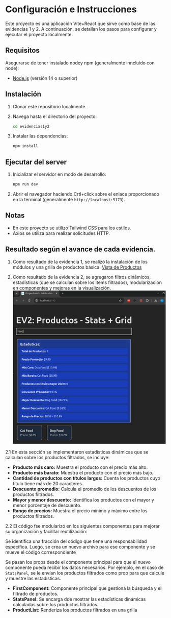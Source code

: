 # Configuración e Instrucciones

Este proyecto es una aplicación Vite+React que sirve como base de las evidencias 1 y 2. A continuación, se detallan los pasos para configurar y ejecutar el proyecto localmente.

## Requisitos

Asegurarse de tener instalado nodey npm (generalmente inncluído con node):

- [Node.js](https://nodejs.org/) (versión 14 o superior)

## Instalación

1. Clonar este repositorio localmente.
2. Navega hasta el directorio del proyecto:

   ```bash
   cd evidencias1y2
   ```

3. Instalar las dependencias:

   ```bash
   npm install
   ```

## Ejecutar del server

1. Inicializar el servidor en modo de desarrollo:

   ```bash
   npm run dev
   ```

2. Abrir el navegador haciendo Crtl+click sobre el enlace proporcionado en la terminal (generalmente `http://localhost:5173`).


## Notas

- En este proyecto se utilizó Tailwind CSS para los estilos.
- Axios se utiliza para realizar solicitudes HTTP.

## Resultado según el avance de cada evidencia.

1. Como resultado de la evidencia 1, se realizó la instalación de los módulos y una grilla de productos básica. [Vista de Productos](screenshots/evidencia1_working_gridProducts.png)

2. Como resultado de la evidencia 2, se agregaron filtros dinámicos, estadísticas (que se calculan sobre los items filtrados), modularización en componentes y mejoras en la visualización. ![Vista de Productos](screenshots/evidencia2_working_filter.png)

2.1 En esta sección se implementaron estadísticas dinámicas que se calculan sobre los productos filtrados, se incluye:

- **Producto más caro:** Muestra el producto con el precio más alto.
- **Producto más barato:** Muestra el producto con el precio más bajo.
- **Cantidad de productos con títulos largos:** Cuenta los productos cuyo título tiene más de 20 caracteres.
- **Descuento promedio:** Calcula el promedio de los descuentos de los productos filtrados.
- **Mayor y menor descuento:** Identifica los productos con el mayor y menor porcentaje de descuento.
- **Rango de precios:** Muestra el precio mínimo y máximo entre los productos filtrados.

2.2 El código fse modularizó en los siguientes componentes para mejorar su organización y facilitar reutilización:

Se identifica una fracción del código que tiene una responsabilidad específica. Luego, se crea un nuevo archivo para ese componente y se mueve el código correspondiente

Se pasan los props desde el componente principal para que el nuevo componente pueda recibir los datos necesarios. Por ejemplo, en el caso de `StatsPanel`, se le envían los productos filtrados como prop para que calcule y muestre las estadísticas.

- **FirstComponent:** Componente principal que gestiona la búsqueda y el filtrado de productos.
- **StatsPanel:** Se encarga dde mostrar las estadísticas dinámicas calculadas sobre los productos filtrados.
- **ProductList:** Renderiza los productos filtrados en una grilla
